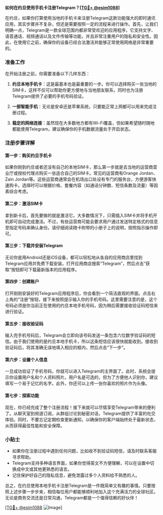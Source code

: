 **如何在约旦使用手机卡注册Telegram？[[TG💪+ @esim1088](https://t.me/s/esim1088)]**

在约旦，如果你打算使用当地的手机卡来注册Telegram这款功能强大的即时通讯应用，其实步骤并不复杂，但还是需要按照一定的流程来进行操作。首先，让我们明确一点，Telegram是一款全球范围内都非常受欢迎的应用程序，它支持文字、语音通话、视频通话以及文件传输等功能，并且非常注重用户的隐私和安全性。因此，在使用它之前，确保你的设备已经合法激活并能够正常使用网络是非常重要的。

### 准备工作

在开始注册之前，你需要准备以下几样东西：

1. **约旦本地手机卡**：这是最基本也是最重要的一步。你可以选择购买一张当地的SIM卡，这样不仅可以帮助你更方便地与当地朋友联系，同时也为注册Telegram提供了必要的手机号码验证。
   
2. **一部智能手机**：无论是安卓还是苹果系统，只要能正常上网都可以用来完成注册过程。

3. **稳定的网络连接**：虽然现在大多数地方都有Wi-Fi覆盖，但如果希望随时随地都能使用Telegram，建议确保你的手机数据流量处于开启状态。

### 注册步骤详解

#### 第一步：购买约旦手机卡

如果你刚到约旦或者还没有自己的本地SIM卡，那么第一步就是去当地的运营商营业厅或授权代理点购买一张适合自己的SIM卡。常见的运营商有Orange Jordan、Zain Jordan等。这些运营商通常会在机场出口处设有专门的服务台，方便游客快速购卡。选择时可以根据价格、套餐内容（如通话分钟数、短信条数及流量）等因素综合考虑。

#### 第二步：激活SIM卡

拿到新卡后，首先要做的就是激活它。大多数情况下，只需插入SIM卡并将手机开机即可自动完成激活。不过，有些运营商可能会要求用户通过发送特定格式的信息至指定号码来确认身份。请仔细阅读随卡附带的小册子上的说明，按照指示操作即可。

#### 第三步：下载并安装Telegram

无论你是用Android还是iOS设备，都可以轻松地从各自的应用商店里找到Telegram应用并免费下载安装。打开应用商店搜索“Telegram”，然后点击“获取”按钮即可下载最新版本的应用程序。

#### 第四步：创建账户

打开刚刚安装好的Telegram应用程序后，你会看到一个简洁直观的界面。点击右上角的“注册”按钮，接下来按照提示输入你的手机号码。这里需要注意的是，这个号码必须是你当前正在使用的约旦本地手机号码，因为稍后需要接收验证码短信来进行验证。

#### 第五步：接收验证码

输入完手机号码后，Telegram会立即向该号码发送一条包含六位数字验证码的短信。由于我们使用的是约旦本地手机卡，所以这条短信应该很快就能收到。接收到验证码后，将其准确无误地填入相应的框内，然后点击“下一步”。

#### 第六步：设置个人信息

一旦成功验证了手机号码，你就可以进入Telegram的主界面了。此时，系统会提示你设置用户名和个人资料照片。用户名是可选的，但为了方便他人识别你，建议填写一个易于记忆的名字。此外，你还可以上传一张你喜欢的照片作为头像。

#### 第七步：探索功能

现在，你已经完成了整个注册流程！接下来就可以尽情享受Telegram带来的便利了。从聊天室到频道订阅，从群组讨论到秘密对话，Telegram提供了丰富的社交体验。同时，不要忘记定期检查更新通知，以确保你的客户端始终处于最新状态，从而获得最佳性能和安全保障。

### 小贴士

- 如果你在注册过程中遇到任何问题，比如收不到验证码短信，请及时联系客服寻求帮助。
- Telegram支持多种语言界面，如果你觉得英文不方便理解，可以在设置中切换成中文或其他更熟悉的语言。
- 记住保护好自己的隐私信息，避免泄露过多个人资料给不熟悉的人。

总之，在约旦使用本地手机卡注册Telegram是一件既简单又有趣的事情。只要按照上述步骤一步步来，相信每位用户都能够顺利地加入这个充满活力的全球社区。无论是商务交流还是日常沟通，Telegram都是一个值得信赖的好伙伴！

[[TG💪+ @esim1088](https://t.me/s/esim1088) ![Image](https://i.postimg.cc/4NQfJmqS/Snipaste-2025-05-13-00-14-12.png)]